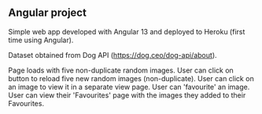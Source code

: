 ## Angular project

Simple web app developed with Angular 13 and deployed to Heroku (first time using Angular).

Dataset obtained from Dog API (https://dog.ceo/dog-api/about).

Page loads with five non-duplicate random images.
User can click on button to reload five new random images (non-duplicate).
User can click on an image to view it in a separate view page.
User can 'favourite' an image.
User can view their 'Favourites' page with the images they added to their Favourites.
